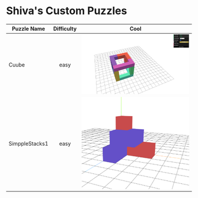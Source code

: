 # Shiva's Custom Puzzles

| Puzzle Name        | Difficulty           | Cool  |
| -------------      |:-------------:       | :-----:|
| Cuube              | easy        | ![Cuube](./Cuube.PNG) |
| SimppleStacks1     | easy             |   ![SimpleStacks1](./SimpleStacks1.PNG) |
